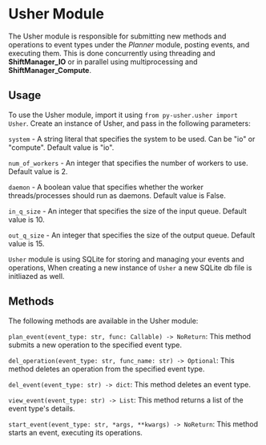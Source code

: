 # Usher Module

The Usher module is responsible for submitting new methods and operations to event types under the *Planner* module, posting events, and executing them. This is done concurrently using threading and **ShiftManager_IO** or in parallel using multiprocessing and **ShiftManager_Compute**.

## Usage
To use the Usher module, import it using `from py-usher.usher import Usher`. Create an instance of Usher, and pass in the following parameters:

`system` - A string literal that specifies the system to be used. Can be "io" or "compute". Default value is "io".  

`num_of_workers` - An integer that specifies the number of workers to use. Default value is 2.  

`daemon` - A boolean value that specifies whether the worker threads/processes should run as daemons. Default value is False.  

`in_q_size` - An integer that specifies the size of the input queue. Default value is 10.  

`out_q_size` - An integer that specifies the size of the output queue. Default value is 15.  

`Usher` module is using SQLite for storing and managing your events and operations, When creating a new instance of `Usher` a new SQLite db file is initliazed as well.

## Methods

The following methods are available in the Usher module:

`plan_event(event_type: str, func: Callable) -> NoReturn`: This method submits a new operation to the specified event type.  

`del_operation(event_type: str, func_name: str) -> Optional`: This method deletes an operation from the specified event type.  

`del_event(event_type: str) -> dict`: This method deletes an event type.  

`view_event(event_type: str) -> List`: This method returns a list of the event type's details.  

`start_event(event_type: str, *args, **kwargs) -> NoReturn`: This method starts an event, executing its operations.
